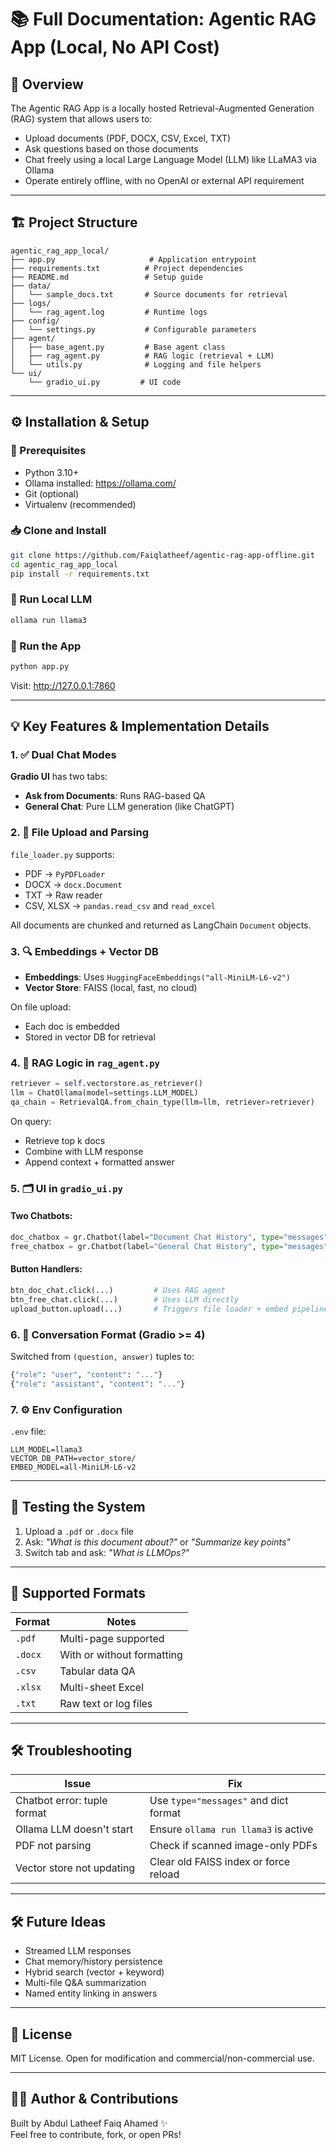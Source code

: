 # 📚 Full Documentation: Agentic RAG App (Local, No API Cost)

## 🧠 Overview

The Agentic RAG App is a locally hosted Retrieval-Augmented Generation (RAG) system that allows users to:
- Upload documents (PDF, DOCX, CSV, Excel, TXT)
- Ask questions based on those documents
- Chat freely using a local Large Language Model (LLM) like LLaMA3 via Ollama
- Operate entirely offline, with no OpenAI or external API requirement

---

## 🏗️ Project Structure

```
agentic_rag_app_local/
├── app.py                     # Application entrypoint
├── requirements.txt          # Project dependencies
├── README.md                 # Setup guide
├── data/
│   └── sample_docs.txt       # Source documents for retrieval
├── logs/
│   └── rag_agent.log         # Runtime logs
├── config/
│   └── settings.py           # Configurable parameters
├── agent/
│   ├── base_agent.py         # Base agent class
│   ├── rag_agent.py          # RAG logic (retrieval + LLM)
│   └── utils.py              # Logging and file helpers
└── ui/
    └── gradio_ui.py         # UI code

```

---

## ⚙️ Installation & Setup

### 🔧 Prerequisites

- Python 3.10+
- Ollama installed: https://ollama.com/
- Git (optional)
- Virtualenv (recommended)

### 📥 Clone and Install

```bash
git clone https://github.com/Faiqlatheef/agentic-rag-app-offline.git
cd agentic_rag_app_local
pip install -r requirements.txt
```

### 🧠 Run Local LLM

```bash
ollama run llama3
```

### 🚀 Run the App

```bash
python app.py
```

Visit: http://127.0.0.1:7860

---

## 💡 Key Features & Implementation Details

### 1. ✅ Dual Chat Modes

**Gradio UI** has two tabs:
- **Ask from Documents**: Runs RAG-based QA
- **General Chat**: Pure LLM generation (like ChatGPT)

### 2. 🧾 File Upload and Parsing

`file_loader.py` supports:
- PDF → `PyPDFLoader`
- DOCX → `docx.Document`
- TXT → Raw reader
- CSV, XLSX → `pandas.read_csv` and `read_excel`

All documents are chunked and returned as LangChain `Document` objects.

### 3. 🔍 Embeddings + Vector DB

- **Embeddings**: Uses `HuggingFaceEmbeddings("all-MiniLM-L6-v2")`
- **Vector Store**: FAISS (local, fast, no cloud)

On file upload:
- Each doc is embedded
- Stored in vector DB for retrieval

### 4. 🧠 RAG Logic in `rag_agent.py`

```python
retriever = self.vectorstore.as_retriever()
llm = ChatOllama(model=settings.LLM_MODEL)
qa_chain = RetrievalQA.from_chain_type(llm=llm, retriever=retriever)
```

On query:
- Retrieve top k docs
- Combine with LLM response
- Append context + formatted answer

### 5. 🗂️ UI in `gradio_ui.py`

#### Two Chatbots:

```python
doc_chatbox = gr.Chatbot(label="Document Chat History", type="messages")
free_chatbox = gr.Chatbot(label="General Chat History", type="messages")
```

#### Button Handlers:

```python
btn_doc_chat.click(...)         # Uses RAG agent
btn_free_chat.click(...)        # Uses LLM directly
upload_button.upload(...)       # Triggers file loader + embed pipeline
```

### 6. 🧵 Conversation Format (Gradio >= 4)

Switched from `(question, answer)` tuples to:
```python
{"role": "user", "content": "..."}
{"role": "assistant", "content": "..."}
```

### 7. ⚙️ Env Configuration

`.env` file:

```dotenv
LLM_MODEL=llama3
VECTOR_DB_PATH=vector_store/
EMBED_MODEL=all-MiniLM-L6-v2
```

---

## 🧪 Testing the System

1. Upload a `.pdf` or `.docx` file
2. Ask: _"What is this document about?"_ or _"Summarize key points"_
3. Switch tab and ask: _"What is LLMOps?"_

---

## 📁 Supported Formats

| Format | Notes |
|--------|-------|
| `.pdf` | Multi-page supported |
| `.docx` | With or without formatting |
| `.csv` | Tabular data QA |
| `.xlsx` | Multi-sheet Excel |
| `.txt` | Raw text or log files |

---

## 🛠️ Troubleshooting

| Issue | Fix |
|-------|-----|
| Chatbot error: tuple format | Use `type="messages"` and dict format |
| Ollama LLM doesn't start | Ensure `ollama run llama3` is active |
| PDF not parsing | Check if scanned image-only PDFs |
| Vector store not updating | Clear old FAISS index or force reload |

---

## 🛠️ Future Ideas

- Streamed LLM responses
- Chat memory/history persistence
- Hybrid search (vector + keyword)
- Multi-file Q&A summarization
- Named entity linking in answers

---

## 📄 License

MIT License. Open for modification and commercial/non-commercial use.

---

## 🙋‍♀️ Author & Contributions

Built by Abdul Latheef Faiq Ahamed ✨  
Feel free to contribute, fork, or open PRs!
